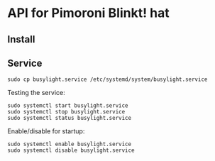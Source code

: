 # API for Pimoroni Blinkt! hat


## Install

## Service

```
sudo cp busylight.service /etc/systemd/system/busylight.service
```

Testing the service:

```
sudo systemctl start busylight.service
sudo systemctl stop busylight.service
sudo systemctl status busylight.service
```

Enable/disable for startup:

```
sudo systemctl enable busylight.service
sudo systemctl disable busylight.service
```
